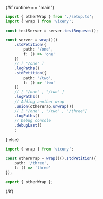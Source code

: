 <script>
    export let runtime = "main";
</script>

{#if runtime == "main"}

```ts
import { otherWrap } from './setup.ts';
import { wrap } from 'vixeny';

const testServer = server.testRequests();

const server = wrap()()
	.stdPetition({
		path: '/one',
		f: () => 'one'
	})
	// [ "/one" ]
	.logPaths()
	.stdPetition({
		path: '/two',
		f: () => 'two'
	})
	// [ "/one" , "/two" ]
	.logPaths()
	// Adding another wrap
	.union(otherWrap.unwrap())
	// [ "/one" , "/two" , "/three"]
	.logPaths()
	// Debug console
	.debugLast()
	;
```

{:else}

```ts
import { wrap } from 'vixeny';

const otherWrap = wrap()().stdPetition({
	path: '/three',
	f: () => 'three'
});

export { otherWrap };
```

{/if}
